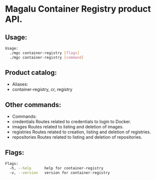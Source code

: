 # Magalu Container Registry product API.

## Usage:
```bash
Usage:
  ./mgc container-registry [flags]
  ./mgc container-registry [command]
```

## Product catalog:
- Aliases:
- container-registry, cr, registry

## Other commands:
- Commands:
- credentials  Routes related to credentials to login to Docker.
- images       Routes related to listing and deletion of images.
- registries   Routes related to creation, listing and deletion of registries.
- repositories Routes related to listing and deletion of repositories.

## Flags:
```bash
Flags:
  -h, --help      help for container-registry
  -v, --version   version for container-registry
```

